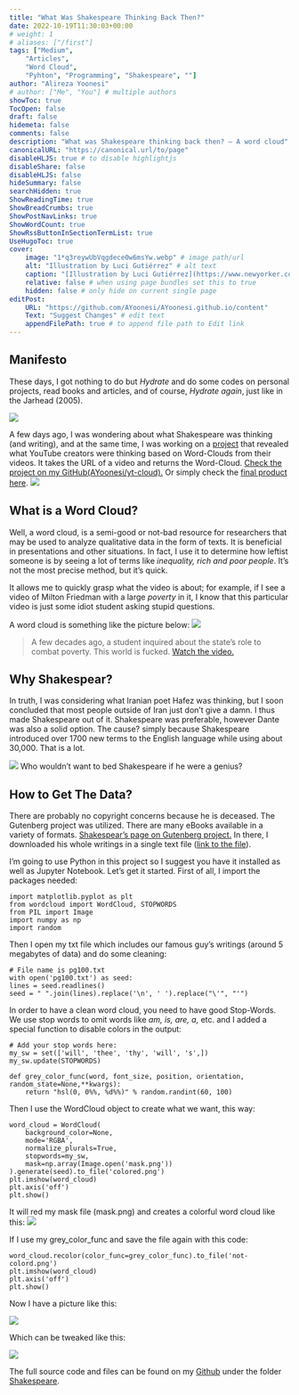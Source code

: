 ```yaml
---
title: "What Was Shakespeare Thinking Back Then?"
date: 2022-10-19T11:30:03+00:00
# weight: 1
# aliases: ["/first"]
tags: ["Medium",
    "Articles",
    "Word Cloud",
    "Pyhton", "Programming", "Shakespeare", ""]
author: "Alireza Yoonesi"
# author: ["Me", "You"] # multiple authors
showToc: true
TocOpen: false
draft: false
hidemeta: false
comments: false
description: "What was Shakespeare thinking back then? — A word cloud"
canonicalURL: "https://canonical.url/to/page"
disableHLJS: true # to disable highlightjs
disableShare: false
disableHLJS: false
hideSummary: false
searchHidden: true
ShowReadingTime: true
ShowBreadCrumbs: true
ShowPostNavLinks: true
ShowWordCount: true
ShowRssButtonInSectionTermList: true
UseHugoToc: true
cover:
    image: "1*q3reywUbVqgdece0w6msYw.webp" # image path/url
    alt: "Illustration by Luci Gutiérrez" # alt text
    caption: "[Illustration by Luci Gutiérrez](https://www.newyorker.com/magazine/2018/01/22/shakespeare-off-the-cuff)" # display caption under cover
    relative: false # when using page bundles set this to true
    hidden: false # only hide on current single page
editPost:
    URL: "https://github.com/AYoonesi/AYoonesi.github.io/content"
    Text: "Suggest Changes" # edit text
    appendFilePath: true # to append file path to Edit link
---
```


## Manifesto

These days, I got nothing to do but _Hydrate_ and do some codes on personal projects, read books and articles, and of course, _Hydrate again_, just like in the Jarhead (2005).

![](1*tvIHFBrrvMymxJeCq5Y8dA.gif)

A few days ago, I was wondering about what Shakespeare was thinking (and writing), and at the same time, I was working on a [project](https://github.com/AYoonesi/yt-cloud) that revealed what YouTube creators were thinking based on Word-Clouds from their videos. It takes the URL of a video and returns the Word-Cloud. [Check the project on my GitHub(AYoonesi/yt-cloud).](https://github.com/AYoonesi/yt-cloud) Or simply check the [final product here](https://yt-cloud.herokuapp.com/).
![](0*7D02nqZf73W9uXHY.webp)


## What is a Word Cloud?

Well, a word cloud, is a semi-good or not-bad resource for researchers that may be used to analyze qualitative data in the form of texts. It is beneficial in presentations and other situations. In fact, I use it to determine how leftist someone is by seeing a lot of terms like _inequality, rich and poor people_. It’s not the most precise method, but it’s quick.

It allows me to quickly grasp what the video is about; for example, if I see a video of Milton Friedman with a large _poverty_ in it, I know that this particular video is just some idiot student asking stupid questions.

A word cloud is something like the picture below:
![](0*Ya40m4CGGKWBtwDF.webp)
> A few decades ago, a student inquired about the state’s role to combat poverty. This world is fucked. [Watch the video.](https://www.youtube.com/watch?v=Rls8H6MktrA)

## Why Shakespear?

In truth, I was considering what Iranian poet Hafez was thinking, but I soon concluded that most people outside of Iran just don’t give a damn. I thus made Shakespeare out of it. Shakespeare was preferable, however Dante was also a solid option. The cause? simply because Shakespeare introduced over 1700 new terms to the English language while using about 30,000. That is a lot.

![](0*uEFB6aZyAKHDKRVJ.webp)
Who wouldn’t want to bed Shakespeare if he were a genius?

## How to Get The Data?

There are probably no copyright concerns because he is deceased. The Gutenberg project was utilized. There are many eBooks available in a variety of formats. [Shakespear’s page on Gutenberg project.](https://www.gutenberg.org/ebooks/author/65) In there, I downloaded his whole writings in a single text file ([link to the file](https://www.gutenberg.org/ebooks/100.txt.utf-8)).

I’m going to use Python in this project so I suggest you have it installed as well as Jupyter Notebook. Let’s get it started. First of all, I import the packages needed:

```
import matplotlib.pyplot as plt
from wordcloud import WordCloud, STOPWORDS
from PIL import Image
import numpy as np
import random
```

Then I open my txt file which includes our famous guy’s writings (around 5 megabytes of data) and do some cleaning:

```
# File name is pg100.txt
with open('pg100.txt') as seed:
lines = seed.readlines()
seed = " ".join(lines).replace('\n', ' ').replace("\'", "'")
```

In order to have a clean word cloud, you need to have good Stop-Words. We use stop words to omit words like _am, is, are, a,_ etc. and I added a special function to disable colors in the output:

```
# Add your stop words here:
my_sw = set(['will', 'thee', 'thy', 'will', 's',])
my_sw.update(STOPWORDS)

def grey_color_func(word, font_size, position, orientation, random_state=None,**kwargs):
    return "hsl(0, 0%%, %d%%)" % random.randint(60, 100)
```

Then I use the WordCloud object to create what we want, this way:

```
word_cloud = WordCloud(
    background_color=None,
    mode='RGBA',
    normalize_plurals=True,
    stopwords=my_sw,
    mask=np.array(Image.open('mask.png'))
).generate(seed).to_file('colored.png')
plt.imshow(word_cloud)
plt.axis('off')
plt.show()
```

It will red my mask file (mask.png) and creates a colorful word cloud like this:
![](1*bpvNQGea6VN1ssMR9ibh2A.webp)

If I use my grey\_color\_func and save the file again with this code:

```
word_cloud.recolor(color_func=grey_color_func).to_file('not-colord.png')
plt.imshow(word_cloud)
plt.axis('off')
plt.show()
```

Now I have a picture like this:

![](1*rPueBquZrXcHFg8n_vUGYQ.webp)

Which can be tweaked like this:

![](1*UX1NlSlQDis1q8Axatg6Uw.webp)

The full source code and files can be found on my [Github](https://github.com/AYoonesi/medium/) under the folder [Shakespeare](https://github.com/AYoonesi/medium/tree/main/Shakespear).
